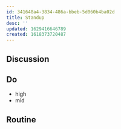 ```yaml
---
id: 341648a4-3834-486a-bbeb-5d060b4ba02d
title: Standup
desc: ''
updated: 1629416646789
created: 1618373720487
---
```


## Discussion
<!-- Discussion topics you want to share with team members -->

## Do
<!-- Things to do for the day-->
- high
- mid

## Routine
<!-- Things that should be done every day-->
